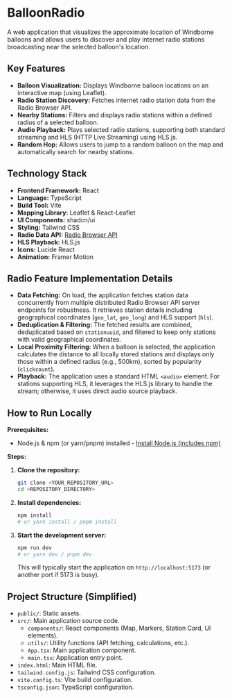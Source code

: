 # BalloonRadio

A web application that visualizes the approximate location of Windborne balloons and allows users to discover and play internet radio stations broadcasting near the selected balloon's location.

## Key Features

*   **Balloon Visualization:** Displays Windborne balloon locations on an interactive map (using Leaflet).
*   **Radio Station Discovery:** Fetches internet radio station data from the Radio Browser API.
*   **Nearby Stations:** Filters and displays radio stations within a defined radius of a selected balloon.
*   **Audio Playback:** Plays selected radio stations, supporting both standard streaming and HLS (HTTP Live Streaming) using HLS.js.
*   **Random Hop:** Allows users to jump to a random balloon on the map and automatically search for nearby stations.

## Technology Stack

*   **Frontend Framework:** React
*   **Language:** TypeScript
*   **Build Tool:** Vite
*   **Mapping Library:** Leaflet & React-Leaflet
*   **UI Components:** shadcn/ui
*   **Styling:** Tailwind CSS
*   **Radio Data API:** [Radio Browser API](https://api.radio-browser.info/)
*   **HLS Playback:** HLS.js
*   **Icons:** Lucide React
*   **Animation:** Framer Motion

## Radio Feature Implementation Details

*   **Data Fetching:** On load, the application fetches station data concurrently from multiple distributed Radio Browser API server endpoints for robustness. It retrieves station details including geographical coordinates (`geo_lat`, `geo_long`) and HLS support (`hls`).
*   **Deduplication & Filtering:** The fetched results are combined, deduplicated based on `stationuuid`, and filtered to keep only stations with valid geographical coordinates.
*   **Local Proximity Filtering:** When a balloon is selected, the application calculates the distance to all locally stored stations and displays only those within a defined radius (e.g., 500km), sorted by popularity (`clickcount`).
*   **Playback:** The application uses a standard HTML `<audio>` element. For stations supporting HLS, it leverages the HLS.js library to handle the stream; otherwise, it uses direct audio source playback.

## How to Run Locally

**Prerequisites:**

*   Node.js & npm (or yarn/pnpm) installed - [Install Node.js (includes npm)](https://nodejs.org/)

**Steps:**

1.  **Clone the repository:**
    ```sh
    git clone <YOUR_REPOSITORY_URL>
    cd <REPOSITORY_DIRECTORY>
    ```

2.  **Install dependencies:**
    ```sh
    npm install
    # or yarn install / pnpm install
    ```

3.  **Start the development server:**
    ```sh
    npm run dev
    # or yarn dev / pnpm dev
    ```

    This will typically start the application on `http://localhost:5173` (or another port if 5173 is busy).

## Project Structure (Simplified)

*   `public/`: Static assets.
*   `src/`: Main application source code.
    *   `components/`: React components (Map, Markers, Station Card, UI elements).
    *   `utils/`: Utility functions (API fetching, calculations, etc.).
    *   `App.tsx`: Main application component.
    *   `main.tsx`: Application entry point.
*   `index.html`: Main HTML file.
*   `tailwind.config.js`: Tailwind CSS configuration.
*   `vite.config.ts`: Vite build configuration.
*   `tsconfig.json`: TypeScript configuration.
